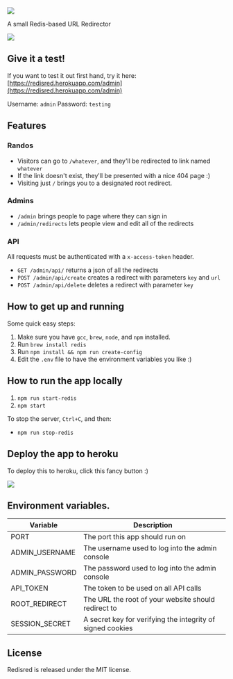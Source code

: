 <img src="http://jack.plus/redisred/logo.png" />

A small Redis-based URL Redirector

[<img src="https://www.herokucdn.com/deploy/button.png">](https://www.heroku.com/deploy/?template=https://github.com/nmoroze/redisred)

## Give it a test!

If you want to test it out first hand, try it here: [https://redisred.herokuapp.com/admin](https://redisred.herokuapp.com/admin)

Username: `admin`
Password: `testing`

## Features

### Randos

- Visitors can go to `/whatever`, and they'll be redirected to link named `whatever`
- If the link doesn't exist, they'll be presented with a nice 404 page :)
- Visiting just `/` brings you to a designated root redirect.

### Admins

- `/admin` brings people to page where they can sign in
- `/admin/redirects` lets people view and edit all of the redirects

### API

All requests must be authenticated with a `x-access-token` header.

- `GET /admin/api/` returns a json of all the redirects
- `POST /admin/api/create` creates a redirect with parameters `key` and `url`
- `POST /admin/api/delete` deletes a redirect with parameter `key`

## How to get up and running

Some quick easy steps:

1. Make sure you have `gcc`, `brew`, `node`, and `npm` installed.
2. Run `brew install redis`
3. Run `npm install && npm run create-config`
4. Edit the `.env` file to have the environment variables you like :)

## How to run the app locally

1. `npm run start-redis`
2. `npm start`

To stop the server, `Ctrl+C`, and then:

- `npm run stop-redis`

## Deploy the app to heroku

To deploy this to heroku, click this fancy button :)

[<img src="https://www.herokucdn.com/deploy/button.png">](https://www.heroku.com/deploy/?template=https://github.com/nmoroze/redisred)

## Environment variables.

| Variable | Description |
| -------- | ----------- |
| PORT | The port this app should run on |
| ADMIN_USERNAME | The username used to log into the admin console |
| ADMIN_PASSWORD | The password used to log into the admin console |
| API_TOKEN | The token to be used on all API calls |
| ROOT_REDIRECT | The URL the root of your website should redirect to |
| SESSION_SECRET | A secret key for verifying the integrity of signed cookies |


## License

Redisred is released under the MIT license.

